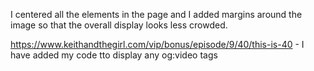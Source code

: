 I centered all the elements in the page and I added margins around the image so that the overall display looks less crowded.

https://www.keithandthegirl.com/vip/bonus/episode/9/40/this-is-40 - I have added my code tto display any og:video tags